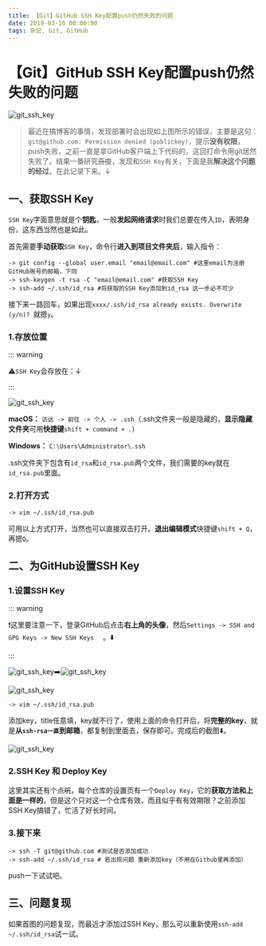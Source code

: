 ```yaml
---
title: 【Git】GitHub SSH Key配置push仍然失败的问题
date: 2019-03-16 00:00:00
tags: 杂记, Git, GitHub
---
```


# 【Git】GitHub SSH Key配置push仍然失败的问题

![git_ssh_key](/images/other/git_ssh_key_01.png)

> 最近在搞博客的事情，发现部署时会出现如上图所示的错误，主要是这句：``git@github.com: Permission denied (publickey)``，提示**没有权限**，push失败，之前一直是拿GitHub客户端上下代码的，这回打命令用git居然失败了。结果一番研究~~百度~~，发现和``SSH Key``有关，下面是我**解决这个问题的经过**，在此记录下来。↓

## 一、获取SSH Key

``SSH Key``字面意思就是个**钥匙**，一般**发起网络请求**时我们总要在传入``ID``，表明身份，这东西当然也是如此。

首先需要**手动获取**``SSH Key``，命令行**进入到项目文件夹后**，输入指令：

```shell
-> git config --global user.email "email@email.com" #这里email为注册GitHub账号的邮箱，下同
-> ssh-keygen -t rsa -C "email@email.com" #获取SSH Key
-> ssh-add ~/.ssh/id_rsa #将获取的SSH Key添加到id_rsa 这一步必不可少
```

接下来一路回车，如果出现``xxxx/.ssh/id_rsa already exists. Overwrite (y/n)? ``就摁``y``。

### 1.存放位置

::: warning

⚠️``SSH Key``会存放在：↓

:::

![git_ssh_key](/images/other/git_ssh_key_07.png)

**macOS：** ``访达 -> 前往 -> 个人 -> .ssh``（.ssh文件夹一般是隐藏的，**显示隐藏文件夹**可用**快捷键**``shift + command + .``）

**Windows：** ``C:\Users\Administrator\.ssh``

.ssh文件夹下包含有``id_rsa``和``id_rsa.pub``两个文件，我们需要的key就在``id_rsa.pub``里面。

### 2.打开方式

```shell
-> vim ~/.ssh/id_rsa.pub
```

可用以上方式打开，当然也可以直接双击打开。**退出编辑模式**快捷键``shift + Q``，再摁``Q``。

## 二、为GitHub设置SSH Key

### 1.设置SSH Key

::: warning

❗️这里要注意一下，登录GitHub后点击**右上角的头像**，然后``Settings -> SSH and GPG Keys -> New SSH Keys  `` 。⬇️

:::

![git_ssh_key](/images/other/git_ssh_key_02.png)➡️![git_ssh_key](/images/other/git_ssh_key_03.png)

![git_ssh_key](/images/other/git_ssh_key_08.png)

```shell
-> vim ~/.ssh/id_rsa.pub
```

添加key，title任意填，key就不行了，使用上面的命令打开后，将**完整的key**，就是**从``ssh-rsa一直``到邮箱**，都复制到里面去，保存即可。完成后的截图⬇️。

![git_ssh_key](/images/other/git_ssh_key_04.png)

### 2.SSH Key 和 Deploy Key

这里其实还有个点~~坑~~，每个仓库的设置页有一个``Deploy Key``，它的**获取方法和上面是一样的**，但是这个只对这一个仓库有效，而且似乎有有效期限？之前添加SSH Key搞错了，忙活了好长时间。

### 3.接下来

```shell
-> ssh -T git@github.com #测试是否添加成功
-> ssh-add ~/.ssh/id_rsa # 若出现问题 重新添加key（不用在Github里再添加）
```

push一下试试吧。

## 三、问题复现

如果首图的问题复现，而最近才添加过SSH Key，那么可以重新使用``ssh-add ~/.ssh/id_rsa``试一试。





